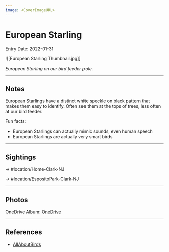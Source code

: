 ```yaml
---
image: <CoverImageURL>
---
```


# European Starling
Entry Date: 2022-01-31


![[European Starling Thumbnail.jpg]]

*European Starling on our bird feeder pole.*

---------------------------------------------------------------
## Notes
European Starlings have a distinct white speckle on black pattern that makes them easy to identify. Often see them at the tops of trees, less often at our bird feeder. 

Fun facts:
- European Starlings can actually mimic sounds, even human speech
- European Starlings are actually very smart birds

---------------------------------------------------------------
## Sightings

-> #location/Home-Clark-NJ 

-> #location/EspositoPark-Clark-NJ

---------------------------------------------------------------
## Photos
OneDrive Album: [OneDrive](https://1drv.ms/u/s!AvaIuMdCo_w-xhkvLalwwqLQOGu5?e=5UmZfI)


---------------------------------------------------------------
## References
- [AllAboutBirds](https://www.allaboutbirds.org/guide/Brown-headed_Cowbird/overview)